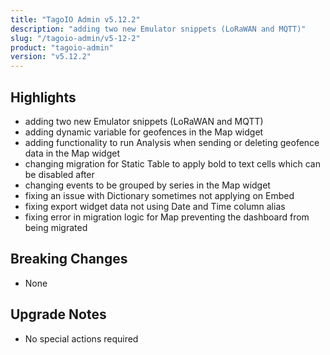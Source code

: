 ```yaml
---
title: "TagoIO Admin v5.12.2"
description: "adding two new Emulator snippets (LoRaWAN and MQTT)"
slug: "/tagoio-admin/v5-12-2"
product: "tagoio-admin"
version: "v5.12.2"
---
```


## Highlights

- adding two new Emulator snippets (LoRaWAN and MQTT)
- adding dynamic variable for geofences in the Map widget
- adding functionality to run Analysis when sending or deleting geofence data in the Map widget
- changing migration for Static Table to apply bold to text cells which can be disabled after
- changing events to be grouped by series in the Map widget
- fixing an issue with Dictionary sometimes not applying on Embed
- fixing export widget data not using Date and Time column alias
- fixing error in migration logic for Map preventing the dashboard from being migrated

## Breaking Changes

- None

## Upgrade Notes

- No special actions required
